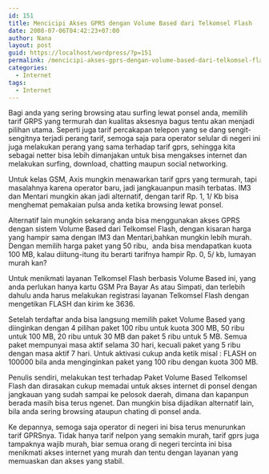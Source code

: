 ```yaml
---
id: 151
title: Mencicipi Akses GPRS dengan Volume Based dari Telkomsel Flash
date: 2008-07-06T04:42:23+07:00
author: Nana
layout: post
guid: https://localhost/wordpress/?p=151
permalink: /mencicipi-akses-gprs-dengan-volume-based-dari-telkomsel-flash/
categories:
  - Internet
tags:
  - Internet
---
```

Bagi anda yang sering browsing atau surfing lewat ponsel anda, memilih tarif GRPS yang termurah dan kualitas aksesnya bagus tentu akan menjadi pilihan utama. Seperti juga tarif percakapan telepon yang se dang sengit-sengitnya terjadi perang tarif, semoga saja para operator selular di negeri ini juga melakukan perang yang sama terhadap tarif gprs, sehingga kita sebagai netter bisa lebih dimanjakan untuk bisa mengakses internet dan melakukan surfing, download, chatting maupun social networking.

Untuk kelas GSM, Axis mungkin menawarkan tarif gprs yang termurah, tapi masalahnya karena operator baru, jadi jangkauanpun masih terbatas. IM3 dan Mentari mungkin akan jadi alternatif, dengan tarif Rp. 1, 1/ Kb bisa menghemat pemakaian pulsa anda ketika browsing lewat ponsel.

Alternatif lain mungkin sekarang anda bisa menggunakan akses GPRS dengan sistem Volume Based dari Telkomsel Flash, dengan kisaran harga yang hampir sama dengan IM3 dan Mentari,bahkan mungkin lebih murah. Dengan memilih harga paket yang 50 ribu,  anda bisa mendapatkan kuota 100 MB, kalau diitung-itung itu berarti tarifnya hampir Rp. 0, 5/ kb, lumayan murah kan?

Untuk menikmati layanan Telkomsel Flash berbasis Volume Based ini, yang anda perlukan hanya kartu GSM Pra Bayar As atau Simpati, dan terlebih dahulu anda harus melakukan registrasi layanan Telkomsel Flash dengan mengetikan FLASH dan kirim ke 3636.

Setelah terdaftar anda bisa langsung memilih paket Volume Based yang diinginkan dengan 4 pilihan paket 100 ribu untuk kuota 300 MB, 50 ribu untuk 100 MB, 20 ribu untuk 30 MB dan paket 5 ribu untuk 5 MB. Semua paket mempunyai masa aktif selama 30 hari, kecuali paket yang 5 ribu dengan masa aktif 7 hari. Untuk aktivasi cukup anda ketik misal : FLASH on 100000 bila anda menginginkan paket yang 100 ribu dengan kuota 300 MB.

Penulis sendiri, melakukan test terhadap Paket Volume Based Telkomsel Flash dan dirasakan cukup memadai untuk akses internet di ponsel dengan jangkauan yang sudah sampai ke pelosok daerah, dimana dan kapanpun berada masih bisa terus ngenet. Dan mungkin bisa dijadikan alternatif lain, bila anda sering browsing ataupun chating di ponsel anda.

Ke depannya, semoga saja operator di negeri ini bisa terus menurunkan tarif GPRSnya. Tidak hanya tarif nelpon yang semakin murah, tarif gprs juga tampaknya wajib murah, biar semua orang di negeri tercinta ini bisa menikmati akses internet yang murah dan tentu dengan layanan yang memuaskan dan akses yang stabil.